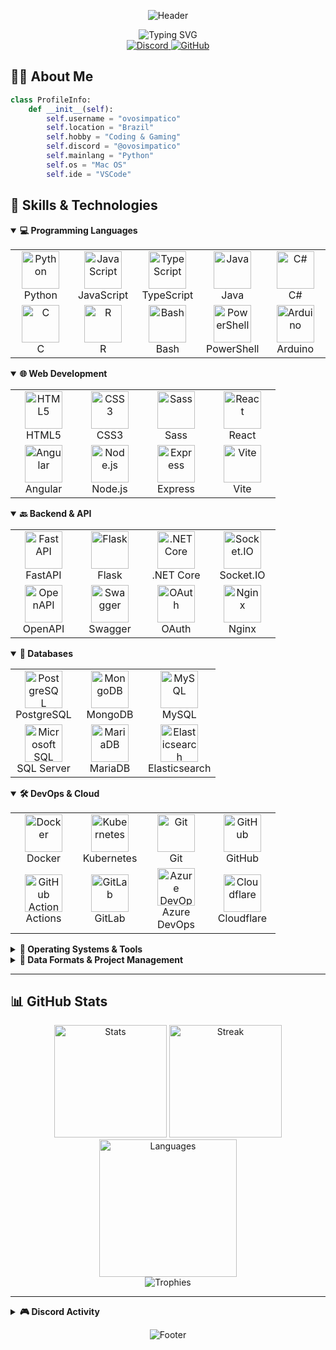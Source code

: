 <!-- Profile Header with Dynamic Text & Banner -->
<div align="center">

  ![Header](https://capsule-render.vercel.app/api?type=waving&color=7848E6&height=200&section=header&text=ovosimpatico&fontSize=60&fontColor=ffffff&animation=fadeIn)

  <img src="https://readme-typing-svg.herokuapp.com?font=Fira+Code&size=24&duration=3000&pause=1000&color=%237848E6&center=true&vCenter=true&random=false&width=500&lines=Python+Developer;Passionate+Coder;Open+Source+Enthusiast;Always+Learning+New+Technologies" alt="Typing SVG" />

  <br>

  <a href="https://discord.com/users/1304941690770952254">
    <img src="https://img.shields.io/badge/Discord-%40ovosimpatico-7289DA?style=for-the-badge&logo=discord&logoColor=white" alt="Discord">
  </a>
  <a href="https://github.com/ovosimpatico">
    <img src="https://img.shields.io/github/followers/ovosimpatico?style=for-the-badge&logo=github&color=7848E6&labelColor=000000" alt="GitHub">
  </a>
</div>



## 👨‍💻 About Me

```python
class ProfileInfo:
    def __init__(self):
        self.username = "ovosimpatico"
        self.location = "Brazil"
        self.hobby = "Coding & Gaming"
        self.discord = "@ovosimpatico"
        self.mainlang = "Python"
        self.os = "Mac OS"
        self.ide = "VSCode"
```

## 🚀 Skills & Technologies

<details open>
  <summary><b>💻 Programming Languages</b></summary>
  <div align="center">
    <table>
      <tr>
        <td align="center" width="90">
          <a href="#">
            <img src="https://cdn.jsdelivr.net/gh/devicons/devicon@latest/icons/python/python-original.svg" width="60" height="60" alt="Python"/>
          </a>
          <br>Python
        </td>
        <td align="center" width="90">
          <a href="#">
            <img src="https://cdn.jsdelivr.net/gh/devicons/devicon@latest/icons/javascript/javascript-original.svg" width="60" height="60" alt="JavaScript"/>
          </a>
          <br>JavaScript
        </td>
        <td align="center" width="90">
          <a href="#">
            <img src="https://cdn.jsdelivr.net/gh/devicons/devicon@latest/icons/typescript/typescript-original.svg" width="60" height="60" alt="TypeScript"/>
          </a>
          <br>TypeScript
        </td>
        <td align="center" width="90">
          <a href="#">
            <img src="https://cdn.jsdelivr.net/gh/devicons/devicon@latest/icons/java/java-original.svg" width="60" height="60" alt="Java"/>
          </a>
          <br>Java
        </td>
        <td align="center" width="90">
          <a href="#">
            <img src="https://cdn.jsdelivr.net/gh/devicons/devicon@latest/icons/csharp/csharp-original.svg" width="60" height="60" alt="C#"/>
          </a>
          <br>C#
        </td>
      </tr>
      <tr>
        <td align="center" width="90">
          <a href="#">
            <img src="https://cdn.jsdelivr.net/gh/devicons/devicon@latest/icons/c/c-original.svg" width="60" height="60" alt="C"/>
          </a>
          <br>C
        </td>
        <td align="center" width="90">
          <a href="#">
            <img src="https://cdn.jsdelivr.net/gh/devicons/devicon@latest/icons/r/r-original.svg" width="60" height="60" alt="R"/>
          </a>
          <br>R
        </td>
        <td align="center" width="90">
          <a href="#">
            <img src="https://cdn.jsdelivr.net/gh/devicons/devicon@latest/icons/bash/bash-original.svg" width="60" height="60" alt="Bash"/>
          </a>
          <br>Bash
        </td>
        <td align="center" width="90">
          <a href="#">
            <img src="https://cdn.jsdelivr.net/gh/devicons/devicon@latest/icons/powershell/powershell-original.svg" width="60" height="60" alt="PowerShell"/>
          </a>
          <br>PowerShell
        </td>
        <td align="center" width="90">
          <a href="#">
            <img src="https://cdn.jsdelivr.net/gh/devicons/devicon@latest/icons/arduino/arduino-original.svg" width="60" height="60" alt="Arduino"/>
          </a>
          <br>Arduino
        </td>
      </tr>
    </table>
  </div>
</details>

<details open>
  <summary><b>🌐 Web Development</b></summary>
  <div align="center">
    <table>
      <tr>
        <td align="center" width="90">
          <a href="#">
            <img src="https://cdn.jsdelivr.net/gh/devicons/devicon@latest/icons/html5/html5-original.svg" width="60" height="60" alt="HTML5"/>
          </a>
          <br>HTML5
        </td>
        <td align="center" width="90">
          <a href="#">
            <img src="https://cdn.jsdelivr.net/gh/devicons/devicon@latest/icons/css3/css3-original.svg" width="60" height="60" alt="CSS3"/>
          </a>
          <br>CSS3
        </td>
        <td align="center" width="90">
          <a href="#">
            <img src="https://cdn.jsdelivr.net/gh/devicons/devicon@latest/icons/sass/sass-original.svg" width="60" height="60" alt="Sass"/>
          </a>
          <br>Sass
        </td>
        <td align="center" width="90">
          <a href="#">
            <img src="https://cdn.jsdelivr.net/gh/devicons/devicon@latest/icons/react/react-original.svg" width="60" height="60" alt="React"/>
          </a>
          <br>React
        </td>
      </tr>
      <tr>
        <td align="center" width="90">
          <a href="#">
            <img src="https://cdn.jsdelivr.net/gh/devicons/devicon@latest/icons/angular/angular-original.svg" width="60" height="60" alt="Angular"/>
          </a>
          <br>Angular
        </td>
        <td align="center" width="90">
          <a href="#">
            <img src="https://cdn.jsdelivr.net/gh/devicons/devicon@latest/icons/nodejs/nodejs-original.svg" width="60" height="60" alt="Node.js"/>
          </a>
          <br>Node.js
        </td>
        <td align="center" width="90">
          <a href="#">
            <img src="https://cdn.jsdelivr.net/gh/devicons/devicon@latest/icons/express/express-original.svg" width="60" height="60" alt="Express"/>
          </a>
          <br>Express
        </td>
        <td align="center" width="90">
          <a href="#">
            <img src="https://cdn.jsdelivr.net/gh/devicons/devicon@latest/icons/vitejs/vitejs-original.svg" width="60" height="60" alt="Vite"/>
          </a>
          <br>Vite
        </td>
      </tr>
    </table>
  </div>
</details>

<details open>
  <summary><b>🔙 Backend & API</b></summary>
  <div align="center">
    <table>
      <tr>
        <td align="center" width="90">
          <a href="#">
            <img src="https://cdn.jsdelivr.net/gh/devicons/devicon@latest/icons/fastapi/fastapi-original.svg" width="60" height="60" alt="FastAPI"/>
          </a>
          <br>FastAPI
        </td>
        <td align="center" width="90">
          <a href="#">
            <img src="https://cdn.jsdelivr.net/gh/devicons/devicon@latest/icons/flask/flask-original.svg" width="60" height="60" alt="Flask"/>
          </a>
          <br>Flask
        </td>
        <td align="center" width="90">
          <a href="#">
            <img src="https://cdn.jsdelivr.net/gh/devicons/devicon@latest/icons/dotnetcore/dotnetcore-original.svg" width="60" height="60" alt=".NET Core"/>
          </a>
          <br>.NET Core
        </td>
        <td align="center" width="90">
          <a href="#">
            <img src="https://cdn.jsdelivr.net/gh/devicons/devicon@latest/icons/socketio/socketio-original.svg" width="60" height="60" alt="Socket.IO"/>
          </a>
          <br>Socket.IO
        </td>
      </tr>
      <tr>
        <td align="center" width="90">
          <a href="#">
            <img src="https://cdn.jsdelivr.net/gh/devicons/devicon@latest/icons/openapi/openapi-original.svg" width="60" height="60" alt="OpenAPI"/>
          </a>
          <br>OpenAPI
        </td>
        <td align="center" width="90">
          <a href="#">
            <img src="https://cdn.jsdelivr.net/gh/devicons/devicon@latest/icons/swagger/swagger-original.svg" width="60" height="60" alt="Swagger"/>
          </a>
          <br>Swagger
        </td>
        <td align="center" width="90">
          <a href="#">
            <img src="https://cdn.jsdelivr.net/gh/devicons/devicon@latest/icons/oauth/oauth-original.svg" width="60" height="60" alt="OAuth"/>
          </a>
          <br>OAuth
        </td>
        <td align="center" width="90">
          <a href="#">
            <img src="https://cdn.jsdelivr.net/gh/devicons/devicon@latest/icons/nginx/nginx-original.svg" width="60" height="60" alt="Nginx"/>
          </a>
          <br>Nginx
        </td>
      </tr>
    </table>
  </div>
</details>

<details open>
  <summary><b>💾 Databases</b></summary>
  <div align="center">
    <table>
      <tr>
        <td align="center" width="90">
          <a href="#">
            <img src="https://cdn.jsdelivr.net/gh/devicons/devicon@latest/icons/postgresql/postgresql-original.svg" width="60" height="60" alt="PostgreSQL"/>
          </a>
          <br>PostgreSQL
        </td>
        <td align="center" width="90">
          <a href="#">
            <img src="https://cdn.jsdelivr.net/gh/devicons/devicon@latest/icons/mongodb/mongodb-original.svg" width="60" height="60" alt="MongoDB"/>
          </a>
          <br>MongoDB
        </td>
        <td align="center" width="90">
          <a href="#">
            <img src="https://cdn.jsdelivr.net/gh/devicons/devicon@latest/icons/mysql/mysql-original.svg" width="60" height="60" alt="MySQL"/>
          </a>
          <br>MySQL
        </td>
      </tr>
      <tr>
        <td align="center" width="90">
          <a href="#">
            <img src="https://cdn.jsdelivr.net/gh/devicons/devicon@latest/icons/microsoftsqlserver/microsoftsqlserver-original.svg" width="60" height="60" alt="Microsoft SQL Server"/>
          </a>
          <br>SQL Server
        </td>
        <td align="center" width="90">
          <a href="#">
            <img src="https://cdn.jsdelivr.net/gh/devicons/devicon@latest/icons/mariadb/mariadb-original.svg" width="60" height="60" alt="MariaDB"/>
          </a>
          <br>MariaDB
        </td>
        <td align="center" width="90">
          <a href="#">
            <img src="https://cdn.jsdelivr.net/gh/devicons/devicon@latest/icons/elasticsearch/elasticsearch-original.svg" width="60" height="60" alt="Elasticsearch"/>
          </a>
          <br>Elasticsearch
        </td>
      </tr>
    </table>
  </div>
</details>

<details open>
  <summary><b>🛠️ DevOps & Cloud</b></summary>
  <div align="center">
    <table>
      <tr>
        <td align="center" width="90">
          <a href="#">
            <img src="https://cdn.jsdelivr.net/gh/devicons/devicon@latest/icons/docker/docker-original.svg" width="60" height="60" alt="Docker"/>
          </a>
          <br>Docker
        </td>
        <td align="center" width="90">
          <a href="#">
            <img src="https://cdn.jsdelivr.net/gh/devicons/devicon@latest/icons/kubernetes/kubernetes-original.svg" width="60" height="60" alt="Kubernetes"/>
          </a>
          <br>Kubernetes
        </td>
        <td align="center" width="90">
          <a href="#">
            <img src="https://cdn.jsdelivr.net/gh/devicons/devicon@latest/icons/git/git-original.svg" width="60" height="60" alt="Git"/>
          </a>
          <br>Git
        </td>
        <td align="center" width="90">
          <a href="#">
            <img src="https://cdn.jsdelivr.net/gh/devicons/devicon@latest/icons/github/github-original.svg" width="60" height="60" alt="GitHub"/>
          </a>
          <br>GitHub
        </td>
      </tr>
      <tr>
        <td align="center" width="90">
          <a href="#">
            <img src="https://cdn.jsdelivr.net/gh/devicons/devicon@latest/icons/githubactions/githubactions-original.svg" width="60" height="60" alt="GitHub Actions"/>
          </a>
          <br>Actions
        </td>
        <td align="center" width="90">
          <a href="#">
            <img src="https://cdn.jsdelivr.net/gh/devicons/devicon@latest/icons/gitlab/gitlab-original.svg" width="60" height="60" alt="GitLab"/>
          </a>
          <br>GitLab
        </td>
        <td align="center" width="90">
          <a href="#">
            <img src="https://cdn.jsdelivr.net/gh/devicons/devicon@latest/icons/azuredevops/azuredevops-original.svg" width="60" height="60" alt="Azure DevOps"/>
          </a>
          <br>Azure DevOps
        </td>
        <td align="center" width="90">
          <a href="#">
            <img src="https://cdn.jsdelivr.net/gh/devicons/devicon@latest/icons/cloudflare/cloudflare-original.svg" width="60" height="60" alt="Cloudflare"/>
          </a>
          <br>Cloudflare
        </td>
      </tr>
    </table>
  </div>
</details>

<details>
  <summary><b>📱 Operating Systems & Tools</b></summary>
  <div align="center">
    <table>
      <tr>
        <td align="center" width="90">
          <a href="#">
            <img src="https://cdn.jsdelivr.net/gh/devicons/devicon@latest/icons/apple/apple-original.svg" width="60" height="60" alt="MacOS"/>
          </a>
          <br>MacOS
        </td>
        <td align="center" width="90">
          <a href="#">
            <img src="https://cdn.jsdelivr.net/gh/devicons/devicon@latest/icons/linux/linux-original.svg" width="60" height="60" alt="Linux"/>
          </a>
          <br>Linux
        </td>
        <td align="center" width="90">
          <a href="#">
            <img src="https://cdn.jsdelivr.net/gh/devicons/devicon@latest/icons/windows11/windows11-original.svg" width="60" height="60" alt="Windows"/>
          </a>
          <br>Windows
        </td>
        <td align="center" width="90">
          <a href="#">
            <img src="https://cdn.jsdelivr.net/gh/devicons/devicon@latest/icons/vscode/vscode-original.svg" width="60" height="60" alt="VSCode"/>
          </a>
          <br>VSCode
        </td>
      </tr>
      <tr>
        <td align="center" width="90">
          <a href="#">
            <img src="https://cdn.jsdelivr.net/gh/devicons/devicon@latest/icons/ssh/ssh-original.svg" width="60" height="60" alt="SSH"/>
          </a>
          <br>SSH
        </td>
        <td align="center" width="90">
          <a href="#">
            <img src="https://cdn.jsdelivr.net/gh/devicons/devicon@latest/icons/postman/postman-original.svg" width="60" height="60" alt="Postman"/>
          </a>
          <br>Postman
        </td>
        <td align="center" width="90">
          <a href="#">
            <img src="https://cdn.jsdelivr.net/gh/devicons/devicon@latest/icons/dbeaver/dbeaver-original.svg" width="60" height="60" alt="DBeaver"/>
          </a>
          <br>DBeaver
        </td>
      </tr>
    </table>
  </div>
</details>

<details>
  <summary><b>📝 Data Formats & Project Management</b></summary>
  <div align="center">
    <table>
      <tr>
        <td align="center" width="90">
          <a href="#">
            <img src="https://cdn.jsdelivr.net/gh/devicons/devicon@latest/icons/json/json-original.svg" width="60" height="60" alt="JSON"/>
          </a>
          <br>JSON
        </td>
        <td align="center" width="90">
          <a href="#">
            <img src="https://cdn.jsdelivr.net/gh/devicons/devicon@latest/icons/yaml/yaml-original.svg" width="60" height="60" alt="YAML"/>
          </a>
          <br>YAML
        </td>
        <td align="center" width="90">
          <a href="#">
            <img src="https://cdn.jsdelivr.net/gh/devicons/devicon@latest/icons/markdown/markdown-original.svg" width="60" height="60" alt="Markdown"/>
          </a>
          <br>Markdown
        </td>
        <td align="center" width="90">
          <a href="#">
            <img src="https://cdn.jsdelivr.net/gh/devicons/devicon@latest/icons/axios/axios-plain.svg" width="60" height="60" alt="Axios"/>
          </a>
          <br>Axios
        </td>
        <td align="center" width="90">
          <a href="#">
            <img src="https://cdn.jsdelivr.net/gh/devicons/devicon@latest/icons/trello/trello-original.svg" width="60" height="60" alt="Trello"/>
          </a>
          <br>Trello
        </td>
      </tr>
    </table>
  </div>
</details>

---

## 📊 GitHub Stats

<div align="center">
  <img src="https://github-readme-stats.vercel.app/api?username=ovosimpatico&show_icons=true&theme=tokyonight&include_all_commits=true&hide_border=true&border_radius=10" height="180" alt="Stats">
  <img src="https://github-readme-streak-stats.herokuapp.com/?user=ovosimpatico&theme=tokyonight&hide_border=true&border_radius=10" height="180" alt="Streak">
</div>

<div align="center">
  <img src="https://github-readme-stats.vercel.app/api/top-langs/?username=ovosimpatico&layout=compact&theme=tokyonight&hide_border=true&langs_count=10&border_radius=10" height="220" alt="Languages">
</div>

<div align="center">
  <img src="https://github-profile-trophy.vercel.app/?username=ovosimpatico&theme=discord&column=4&margin-w=15&margin-h=15" alt="Trophies">
</div>

---

<details>
  <summary><b>🎮 Discord Activity</b></summary>
  <br>
  <div align="center">
    <a href="https://discord.com/users/1304941690770952254">
      <img src="https://lanyard.cnrad.dev/api/1304941690770952254?hideDiscrim=true&idleMessage=I'm%20available!" alt="Discord Status">
    </a>
  </div>
</details>

<div align="center">

  ![Footer](https://capsule-render.vercel.app/api?type=waving&color=7848E6&height=120&section=footer)

</div>
